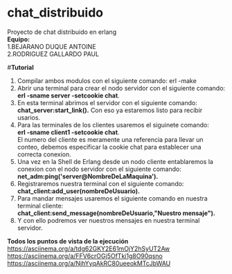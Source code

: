 # chat_distribuido
Proyecto de chat distribuido en erlang
<br/>**Equipo:**
<br/>1.BEJARANO DUQUE ANTOINE 
<br/>2.RODRIGUEZ GALLARDO PAUL 

#**Tutorial**
1. Compilar ambos modulos con el siguiente comando: erl -make
2. Abrir una terminal para crear el nodo servidor con el siguiente comando:<br/>**erl -sname server -setcookie chat**.
3. En esta terminal abrimos el servidor con el siguiente comando:<br/>**chat_server:start_link().**
   Con eso ya estaremos listo para recibir usarios.
4. Para las terminales de los clientes usaremos el siguinete comando:<br/>**erl -sname client1 -setcookie chat**.
   <br/>El numero del cliente es meramente una referencia para llevar un conteo, debemos especificar la cookie chat para establecer una correcta conexion.
5. Una vez en la Shell de Erlang desde un nodo cliente entablaremos la conexion con el nodo servidor con el siguiente comando:<br/>**net_adm:ping('server@NombreDeLaMaquina').**
6. Registraremos nuestra terminal con el siguiente comando:<br/>**chat_client:add_user(nombreDeUsuario).**
7. Para mandar mensajes usaremos el siguiente comando en nuestra terminal cliente:<br/>**chat_client:send_message(nombreDeUsuario,"Nuestro mensaje").**
8. Y con ello podremos ver nuestros mensajes en nuestra terminal servidor.

**Todos los puntos de vista de la ejecución**
https://asciinema.org/a/tdg62GKY2E61mOjY2hSyUT2Aw <br/> https://asciinema.org/a/FFV6crOGj5OfTki1g8O90qsno <br/> https://asciinema.org/a/NjhYyqAkRC80ueeokMTcJbWAU
